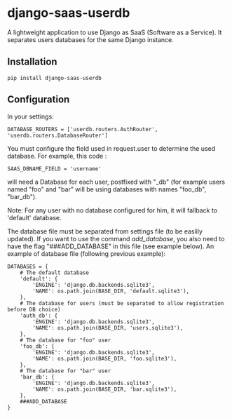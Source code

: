 # django-saas-userdb
A lightweight application to use Django as SaaS (Software as a Service). It separates users databases for the same Django instance.

## Installation

```
pip install django-saas-userdb
```

## Configuration

In your settings: 
```
DATABASE_ROUTERS = ['userdb.routers.AuthRouter', 'userdb.routers.DatabaseRouter']
```

You must configure the field used in request.user to determine the used database. For example, this code :
```
SAAS_DBNAME_FIELD = 'username'
```
will need a Database for each user, postfixed with "_db" (for example users named "foo" and "bar" will be using databases with names "foo_db", "bar_db").

Note: For any user with no database configured for him, it will fallback to 'default' database.

The database file must be separated from settings file (to be easlily updated). If you want to use the command *add_database*, you also need to have the flag "###ADD_DATABASE" in this file (see example below).
An example of database file (following previous example):
```
DATABASES = {
    # The default database
    'default': {
        'ENGINE': 'django.db.backends.sqlite3',
        'NAME': os.path.join(BASE_DIR, 'default.sqlite3'),
    },
    # The database for users (must be separated to allow registration before DB choice)
    'auth_db': {
        'ENGINE': 'django.db.backends.sqlite3',
        'NAME': os.path.join(BASE_DIR, 'users.sqlite3'),
    },
    # The database for "foo" user
    'foo_db': {
        'ENGINE': 'django.db.backends.sqlite3',
        'NAME': os.path.join(BASE_DIR, 'foo.sqlite3'),
    },
    # The database for "bar" user
    'bar_db': {
        'ENGINE': 'django.db.backends.sqlite3',
        'NAME': os.path.join(BASE_DIR, 'bar.sqlite3'),
    },
    ###ADD_DATABASE
}
```
